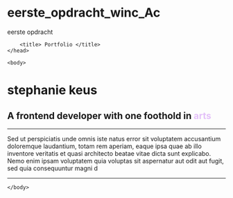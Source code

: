 # eerste_opdracht_winc_Ac
eerste opdracht 

<!DOCTYPE html>
<html>
    <head>
        
        <title> Portfolio </title>
    </head>
    
    <body>
 <h1> stephanie keus</h1>
 <h2>A frontend developer with one foothold in <span style="color: #e4c1f9">arts</span></h2>

 <hr> 
 <p> Sed ut perspiciatis unde omnis iste natus error sit voluptatem accusantium doloremque laudantium, totam rem aperiam, eaque ipsa quae ab illo inventore veritatis et quasi architecto beatae vitae dicta sunt explicabo. Nemo enim ipsam voluptatem quia voluptas sit aspernatur aut odit aut fugit, sed quia consequuntur magni d</p>

 <hr>

    </body>
</html>
